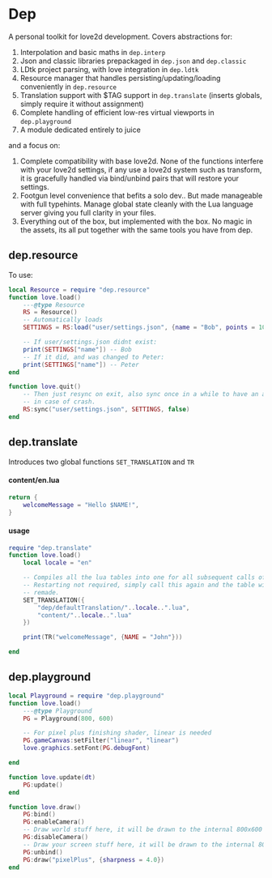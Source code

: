 # Dep

A personal toolkit for love2d development.
Covers abstractions for:

1) Interpolation and basic maths in `dep.interp`
2) Json and classic libraries prepackaged in `dep.json` and `dep.classic`
3) LDtk project parsing, with love integration in `dep.ldtk`
4) Resource manager that handles persisting/updating/loading conveniently in `dep.resource`
5) Translation support with $TAG support in `dep.translate` (inserts globals, simply require it without assignment)
6) Complete handling of efficient low-res virtual viewports in `dep.playground`
7) A module dedicated entirely to juice

and a focus on:

1) Complete compatibility with base love2d. None of the functions interfere with your love2d settings,
if any use a love2d system such as transform, it is gracefully handled via bind/unbind pairs that will
restore your settings.
2) Footgun level convenience that befits a solo dev.. But made manageable with full typehints. Manage global state
cleanly with the Lua language server giving you full clarity in your files.
3) Everything out of the box, but implemented with the box. No magic in the assets, its all put together with the same
tools you have from dep.

## dep.resource

To use:

```lua
local Resource = require "dep.resource"
function love.load()
    ---@type Resource
    RS = Resource()
    -- Automatically loads
    SETTINGS = RS:load("user/settings.json", {name = "Bob", points = 10.0}, false)

    -- If user/settings.json didnt exist:
    print(SETTINGS["name"]) -- Bob
    -- If it did, and was changed to Peter:
    print(SETTINGS["name"]) -- Peter
end

function love.quit()
    -- Then just resync on exit, also sync once in a while to have an autosave
    -- in case of crash.
    RS:sync("user/settings.json", SETTINGS, false)
end
```

## dep.translate

Introduces two global functions `SET_TRANSLATION` and `TR`

#### content/en.lua
```lua
return {
    welcomeMessage = "Hello $NAME!",
}
```
#### usage
```lua
require "dep.translate"
function love.load()
    local locale = "en"

    -- Compiles all the lua tables into one for all subsequent calls of TR.
    -- Restarting not required, simply call this again and the table will be
    -- remade.
    SET_TRANSLATION({
        "dep/defaultTranslation/"..locale..".lua",
        "content/"..locale..".lua"
    })

    print(TR("welcomeMessage", {NAME = "John"}))

end
```

## dep.playground

```lua
local Playground = require "dep.playground"
function love.load()
    ---@type Playground
    PG = Playground(800, 600)

    -- For pixel plus finishing shader, linear is needed
    PG.gameCanvas:setFilter("linear", "linear")
    love.graphics.setFont(PG.debugFont)

end

function love.update(dt)
    PG:update()
end

function love.draw()
    PG:bind()
    PG:enableCamera()
    -- Draw world stuff here, it will be drawn to the internal 800x600 rt in world space.
    PG:disableCamera()
    -- Draw your screen stuff here, it will be drawn to the internal 800x600 rt
    PG:unbind()
    PG:draw("pixelPlus", {sharpness = 4.0})
end
```